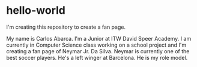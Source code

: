 # hello-world
I'm creating this repository to create a fan page.

My name is Carlos Abarca. I'm a Junior at ITW David Speer Academy. I am currently in
Computer Science class working on a school project and I'm creating a fan page of Neymar Jr. 
Da Silva. Neymar is currently one of the best soccer players. He's a left winger at Barcelona.
He is my role model.
